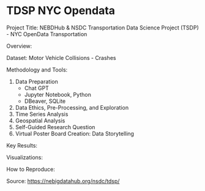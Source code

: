 # TDSP NYC Opendata
Project Title: NEBDHub &amp; NSDC Transportation Data Science Project (TSDP) - NYC OpenData Transportation

Overview:

Dataset: Motor Vehicle Collisions - Crashes [](https://data.cityofnewyork.us/Public-Safety/Motor-Vehicle-Collisions-Crashes/h9gi-nx95/about_data)

Methodology and Tools:
1. Data Preparation
	- Chat GPT
	- Jupyter Notebook, Python
	- DBeaver, SQLite
2. Data Ethics, Pre-Processing, and Exploration
3. Time Series Analysis
4. Geospatial Analysis
5. Self-Guided Research Question
6. Virtual Poster Board Creation: Data Storytelling
    
Key Results:

Visualizations:

How to Reproduce:

Source: https://nebigdatahub.org/nsdc/tdsp/
